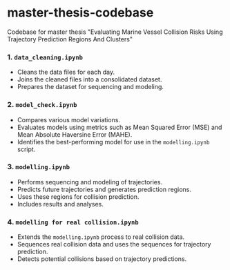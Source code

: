 # master-thesis-codebase
Codebase for master thesis "Evaluating Marine Vessel Collision Risks Using Trajectory Prediction Regions And Clusters"

### 1. `data_cleaning.ipynb`
- Cleans the data files for each day.
- Joins the cleaned files into a consolidated dataset.
- Prepares the dataset for sequencing and modeling.

### 2. `model_check.ipynb`
- Compares various model variations.
- Evaluates models using metrics such as Mean Squared Error (MSE) and Mean Absolute Haversine Error (MAHE).
- Identifies the best-performing model for use in the `modelling.ipynb` script.

### 3. `modelling.ipynb`
- Performs sequencing and modeling of trajectories.
- Predicts future trajectories and generates prediction regions.
- Uses these regions for collision prediction.
- Includes results and analyses.

### 4. `modelling for real collision.ipynb`
- Extends the `modelling.ipynb` process to real collision data.
- Sequences real collision data and uses the sequences for trajectory prediction.
- Detects potential collisions based on trajectory predictions.
